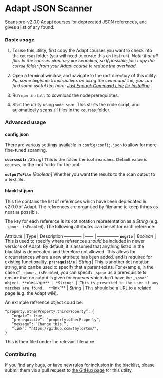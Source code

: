 # Adapt JSON Scanner

Scans pre-v2.0.0 Adapt courses for deprecated JSON references, and gives a list of any found.

### Basic usage

1. To use this utility, first copy the Adapt courses you want to check into the `courses` folder (you will need to create this on first run). 
*Note: that all files in the courses directory are searched, so if possible, just copy the `course` folder from your Adapt course to reduce the overhead.*

1. Open a terminal window, and navigate to the root directory of this utility. 
*For some beginner’s instructions on using the command line, you can find some useful tips here: [Just Enough Command Line for Installing](https://github.com/adaptlearning/adapt_authoring/wiki/Just-Enough-Command-Line-for-Installing).*

1. Run `npm install` to download the node prerequisites.

1. Start the utility using `node scan`. This starts the node script, and automatically scans all files in the `courses` folder.

### Advanced usage

#### config.json

There are various settings available in `config/config.json` to allow for more fine-tuned scanning.

**`coursesDir`** *[String]*
This is the folder the tool searches. Default value is `courses`, in the root folder for the tool.

**`outputToFile`** *[Boolean]* 
Whether you want the results to the scan output to a text file. 

#### blacklist.json

This file contains the list of references which have been deprecated in v2.0.0 of Adapt. The references are organised by filename to keep things as neat as possible. 

The key for each reference is its dot notation representation as a *String* (e.g. `_spoor._isEnabled`). The following attributes can be set for each reference:

Attribute | Type | Description
———— | —— | —————
**`negate`** | *Boolean* | This is used to specify where references *should* be included in newer versions of Adapt. By default, it is assumed that anything listed in the blacklist is deprecated, and therefore not allowed. This allows for circumstances where a new attribute has been added, and is required for existing functionality.
**`prerequisite`** | *String* | This is another dot notation string, and can be used to specify that a parent exists. For example, in the case of `_spoor._isEnabled`, you can specify `_spoor` as a prerequisite to ensure that no output is given for courses which don’t have the `_spoor’ object.
**`message`** | *String* | This is presented to the user if any matches are found. 
**`link`** | *String* | This should be a URL to a related page (e.g. the Adapt wiki). 

An example reference object could be:
```
“property.otherProperty.thirdProperty”: {
   “negate”: true,
   “prerequisite”: “property.otherProperty”,
   “message”: “Change this.”,
   “link”: “https://github.com/taylortom/”,
}
```
This is then filed under the relevant filename.

### Contributing

If you find any bugs, or have new rules for inclusion in the blacklist, please submit them via a pull request to [the GitHub page](https://github.com/taylortom/adapt-json-scanner) for this utility.



